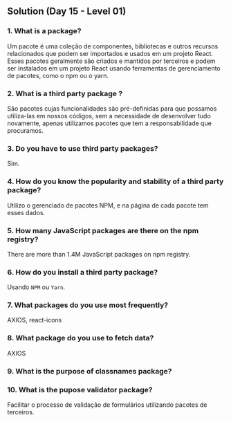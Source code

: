 ## Solution (Day 15 - Level 01)

### 1.  What is a package?
Um pacote é uma coleção de componentes, bibliotecas e outros recursos relacionados que podem ser importados e usados em um projeto React. Esses pacotes geralmente são criados e mantidos por terceiros e podem ser instalados em um projeto React usando ferramentas de gerenciamento de pacotes, como o npm ou o yarn.
### 2.  What is a third party package ?
São pacotes cujas funcionalidades são pré-definidas para que possamos utiliza-las em nossos códigos, sem a necessidade de desenvolver tudo novamente, apenas utilizamos pacotes que tem a responsabilidade que procuramos.

### 3.  Do you have to use third party packages?
Sim.

### 4.  How do you know the popularity and stability of a third party package?
Utilizo o gerenciado de pacotes NPM, e na página de cada pacote tem esses dados.

###  5.  How many JavaScript packages are there on the npm registry?
There are more than 1.4M JavaScript packages on npm registry.

### 6.  How do you install a third party package?
Usando `NPM` ou `Yarn`.
### 7.  What packages do you use most frequently?
AXIOS, react-icons

### 8.  What package do you use to fetch data?
AXIOS

### 9.  What is the purpose of classnames package?

### 10.  What is the pupose validator package?
Facilitar o processo de validação de formulários utilizando pacotes de terceiros.